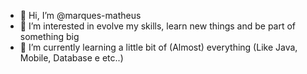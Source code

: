 - 👋 Hi, I’m @marques-matheus
- 👀 I’m interested in evolve my skills, learn new things and be part of something big
- 🌱 I’m currently learning a little bit of (Almost) everything (Like Java, Mobile, Database e etc..)


<!---
marques-matheus/marques-matheus is a ✨ special ✨ repository because its `README.md` (this file) appears on your GitHub profile.
You can click the Preview link to take a look at your changes.
--->
